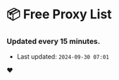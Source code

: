 # :package: Free Proxy List
### Updated every 15 minutes.

- Last updated: `2024-09-30 07:01`

:heart:
